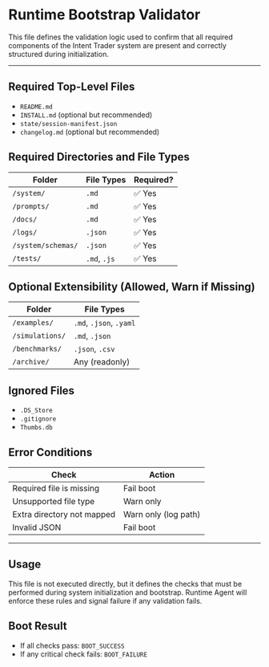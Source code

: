 # Runtime Bootstrap Validator

This file defines the validation logic used to confirm that all required components of the Intent Trader system are present and correctly structured during initialization.

---

## Required Top-Level Files

- `README.md`
- `INSTALL.md` (optional but recommended)
- `state/session-manifest.json`
- `changelog.md` (optional but recommended)

## Required Directories and File Types

| Folder              | File Types         | Required? |
|---------------------|--------------------|-----------|
| `/system/`          | `.md`              | ✅ Yes    |
| `/prompts/`         | `.md`              | ✅ Yes    |
| `/docs/`            | `.md`              | ✅ Yes    |
| `/logs/`            | `.json`            | ✅ Yes    |
| `/system/schemas/`  | `.json`            | ✅ Yes    |
| `/tests/`           | `.md`, `.js`       | ✅ Yes    |

## Optional Extensibility (Allowed, Warn if Missing)

| Folder              | File Types         |
|---------------------|--------------------|
| `/examples/`        | `.md`, `.json`, `.yaml` |
| `/simulations/`     | `.md`, `.json`     |
| `/benchmarks/`      | `.json`, `.csv`    |
| `/archive/`         | Any (readonly)     |

## Ignored Files

- `.DS_Store`
- `.gitignore`
- `Thumbs.db`

## Error Conditions

| Check                            | Action               |
|----------------------------------|----------------------|
| Required file is missing         | Fail boot            |
| Unsupported file type            | Warn only            |
| Extra directory not mapped       | Warn only (log path) |
| Invalid JSON                     | Fail boot            |

---

## Usage

This file is not executed directly, but it defines the checks that must be performed during system initialization and bootstrap. Runtime Agent will enforce these rules and signal failure if any validation fails.

## Boot Result

- If all checks pass: `BOOT_SUCCESS`
- If any critical check fails: `BOOT_FAILURE`
